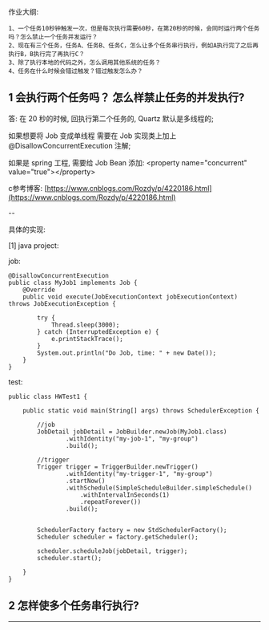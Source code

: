 作业大纲:

```
1、一个任务10秒钟触发一次，但是每次执行需要60秒，在第20秒的时候，会同时运行两个任务吗？怎么禁止一个任务并发运行？
2、现在有三个任务，任务A、任务B、任务C，怎么让多个任务串行执行，例如A执行完了之后再执行B，B执行完了再执行C？
3、除了执行本地的代码之外，怎么调用其他系统的任务？
4、任务在什么时候会错过触发？错过触发怎么办？
```

## 1 会执行两个任务吗？ 怎么样禁止任务的并发执行?

答:  在 20 秒的时候, 回执行第二个任务的, Quartz 默认是多线程的;

如果想要将 Job 变成单线程 需要在 Job 实现类上加上 @DisallowConcurrentExecution 注解;

如果是 spring 工程, 需要给 Job Bean 添加: &lt;property name="concurrent" value="true"&gt;&lt;/property&gt;

c参考博客: [https://www.cnblogs.com/Rozdy/p/4220186.html](https://www.cnblogs.com/Rozdy/p/4220186.html)

--

具体的实现:

\[1\] java project:

job:

```
@DisallowConcurrentExecution
public class MyJob1 implements Job {
    @Override
    public void execute(JobExecutionContext jobExecutionContext) throws JobExecutionException {

        try {
            Thread.sleep(3000);
        } catch (InterruptedException e) {
            e.printStackTrace();
        }
        System.out.println("Do Job, time: " + new Date());
    }
}
```

test:

```
public class HWTest1 {

    public static void main(String[] args) throws SchedulerException {

        //job
        JobDetail jobDetail = JobBuilder.newJob(MyJob1.class)
                .withIdentity("my-job-1", "my-group")
                .build();

        //trigger
        Trigger trigger = TriggerBuilder.newTrigger()
                .withIdentity("my-trigger-1", "my-group")
                .startNow()
                .withSchedule(SimpleScheduleBuilder.simpleSchedule()
                    .withIntervalInSeconds(1)
                    .repeatForever())
                .build();


        SchedulerFactory factory = new StdSchedulerFactory();
        Scheduler scheduler = factory.getScheduler();

        scheduler.scheduleJob(jobDetail, trigger);
        scheduler.start();

    }
}
```

## 2 怎样使多个任务串行执行?



---



